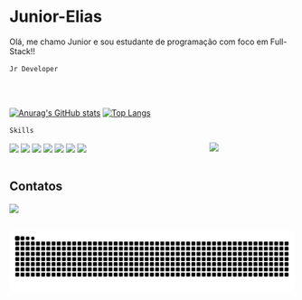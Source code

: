 # Junior-Elias

Olá, me chamo Junior e sou estudante de programação com foco em Full-Stack!!

```
Jr Developer
```
 </br>



 </br>
 

   [![Anurag's GitHub stats](https://github-readme-stats.vercel.app/api?username=JuniorEl1as&show_icons=true&theme=radical)](https://github.com/JuniorEl1as/github-readme-stats)
[![Top Langs](https://github-readme-stats.vercel.app/api/top-langs/?username=JuniorEl1as&show_icons=true&theme=radical)](https://github.com/JuniorEl1as/github-readme-stats)

```
Skills
```

<div>
  <img src="https://cdn.jsdelivr.net/gh/devicons/devicon/icons/html5/html5-original.svg" width="50" heigth="50" align="center"/>
  <img src="https://cdn.jsdelivr.net/gh/devicons/devicon/icons/css3/css3-original.svg" width="50" heigth="50" align="center"/>
  <img src="https://cdn.jsdelivr.net/gh/devicons/devicon/icons/javascript/javascript-original.svg" width="50" heigth="50" align="center"/>
 <img src="https://cdn.jsdelivr.net/gh/devicons/devicon/icons/typescript/typescript-original.svg" width="50" heigth="50" align="center"/>
  <img src="https://cdn.jsdelivr.net/gh/devicons/devicon/icons/react/react-original.svg" width="50" heigth="50" align="center"/>
  <img src="https://cdn.jsdelivr.net/gh/devicons/devicon/icons/csharp/csharp-original.svg" width="50" heigth="50" align="center"/>
   <img src="https://cdn.discordapp.com/attachments/878466225800380477/1084548919532454018/gif.gif.gif.gif" align="right" width="150" heigth="150" style="max-width" />
 <img src="https://cdn.jsdelivr.net/gh/devicons/devicon/icons/dotnetcore/dotnetcore-original.svg" width="50" heigth="50" align="center" />
 </div>  
 </br>
 <h2> Contatos </h2>
 <div>
   <a href="https://www.linkedin.com/in/junior-elias-2214641a4/?originalSubdomain=br"><img src="https://cdn.jsdelivr.net/gh/devicons/devicon/icons/linkedin/linkedin-original.svg" width="50" heigth="50" align="center" /></a>
 </div>

 </br>

![Snake animation](https://github.com/bessax/bessax/blob/output/github-contribution-grid-snake.svg) 
